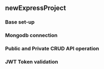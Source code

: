 ## newExpressProject
### Base set-up
### Mongodb connection
### Public and Private CRUD API operation
### JWT Token validation
